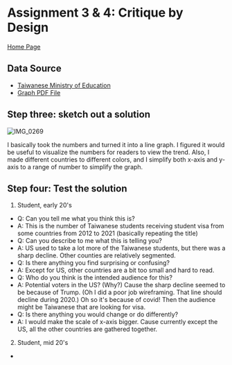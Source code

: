 # Assignment 3 & 4: Critique by Design

[Home Page](/README.md)

## Data Source

* [Taiwanese Ministry of Education](https://depart.moe.edu.tw/ed2500/News_Content.aspx?n=2D25F01E87D6EE17&sms=4061A6357922F45A&s=EBACDD1821598B54)
* [Graph PDF File](https://ws.moe.edu.tw/Download.ashx?u=C099358C81D4876CC7586B178A6BD6D5062C39FB76BDE7EC66666DAAF3C3A25A1A6A5CF96175B24B5A53B76DF0C038A11A21C9E5F85354419AE072D6F25F637CEE2A91C1A6023013336083EB22FC9603&n=5AFD75A083F3B9F893E3B2F745DF5E553480784997A7BC0106B92954E0A2BF48&icon=..pdf)

## Step three: sketch out a solution

![IMG_0269](https://user-images.githubusercontent.com/46619191/191154956-2278fde0-a8b2-4f47-ae7e-dccc53de1e82.jpg)

I basically took the numbers and turned it into a line graph. I figured it would be useful to visualize the numbers for readers to view the trend. Also, I made different countries to different colors, and I simplify both x-axis and y-axis to a range of number to simplify the graph.

## Step four: Test the solution

1. Student, early 20's
  - Q: Can you tell me what you think this is?
  - A: This is the number of Taiwanese students receiving student visa from some countries from 2012 to 2021 (basically repeating the title)
  - Q: Can you describe to me what this is telling you?
  - A: US used to take a lot more of the Taiwanese students, but there was a sharp decline. Other counties are relatively segmented.
  - Q: Is there anything you find surprising or confusing?
  - A: Except for US, other countries are a bit too small and hard to read.
  - Q: Who do you think is the intended audience for this?
  - A: Potential voters in the US? (Why?) Cause the sharp decline seemed to be because of Trump. (Oh I did a poor job wireframing. That line should decline during 2020.) Oh so it's because of covid! Then the audience might be Taiwanese that are looking for visa.
  - Q: Is there anything you would change or do differently?
  - A: I would make the scale of x-axis bigger. Cause currently except the US, all the other countries are gathered together.

2. Student, mid 20's
  - 
